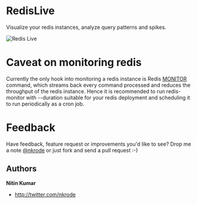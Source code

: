 RedisLive
=========

Visualize your redis instances, analyze query patterns and spikes. 

![Redis Live](https://github.com/kumarnitin/RedisLive/blob/master/design/redis-live.png?raw=true "Redis Live")

Caveat on monitoring redis
==========================

Currently the only hook into monitoring a redis instance is Redis [MONITOR](http://redis.io/commands/monitor) command, which streams back every command processed and reduces the throughput of the redis instance. Hence it is recommended to run redis-monitor with --duration suitable for your redis deployment and scheduling it to run periodically as a cron job.

Feedback
========

Have feedback, feature request or improvements you'd like to see? Drop me a note [@nkrode](https://twitter.com/#!/nkrode) or just fork and send a pull request :-)

Authors
-------

**Nitin Kumar**

+ http://twitter.com/nkrode




